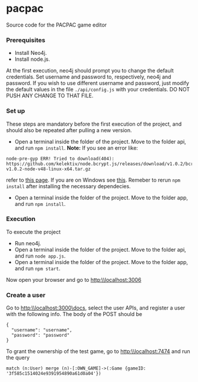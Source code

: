# pacpac
Source code for the PACPAC game editor

### Prerequisites
- Install Neo4j. 
- Install node.js.

At the first execution, neo4j should prompt you to change the default credentials.
Set username and password to, respectively, neo4j and password. If you wish to use
different username and password, just modify the default values in the file
``./api/config.js`` with your credentials. DO NOT PUSH ANY CHANGE TO THAT FILE.

### Set up
These steps are mandatory before the first execution of the project, and should also be repeated
after pulling a new version.
- Open a terminal inside the folder of the project. Move to the folder api, and run
``npm install``. **Note:** If you see an error like:
```
node-pre-gyp ERR! Tried to download(404): https://github.com/kelektiv/node.bcrypt.js/releases/download/v1.0.2/bcrypt_lib-v1.0.2-node-v48-linux-x64.tar.gz
```
refer to [this page](https://github.com/kelektiv/node.bcrypt.js/wiki/Installation-Instructions). 
If you are on Windows see [this](https://github.com/kelektiv/node.bcrypt.js/wiki/Installation-Instructions#microsoft-windows).
Remeber to rerun ``npm install`` after installing the necessary dependecies.
- Open a terminal inside the folder of the project. Move to the folder app, and run
``npm install``.

### Execution
To execute the project
- Run neo4j.
- Open a terminal inside the folder of the project. Move to the folder api, and run
``node app.js``.
- Open a terminal inside the folder of the project. Move to the folder app, and run
``npm start``.

Now open your browser and go to <http:\\localhost:3006>

### Create a user 
Go to <http:\\localhost:3000\docs>, select the user APIs, and register a user with the following info.
The body of the POST should be 
```
{
  "username": "username",
  "password": "password"
}
```
To grant the ownership of the test game, go to <http:\\localhost:7474> and run the query 
```
match (n:User) merge (n)-[:OWN_GAME]->(:Game {gameID: '3f585c1514024e9391954890a61d0a04'})
```

